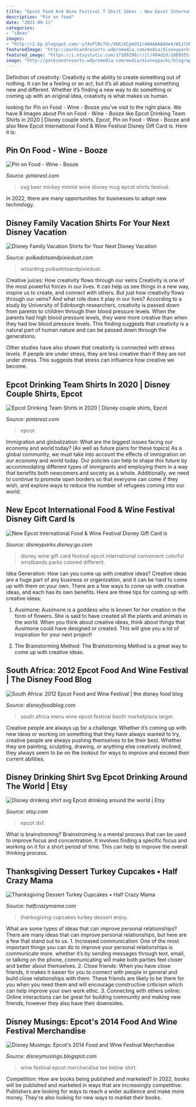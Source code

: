 ```yaml
---
title: "Epcot Food And Wine Festival T Shirt Ideas : New Epcot International Food &amp; Wine Festival Disney Gift Card Is"
description: "Pin on food"
date: "2022-09-11"
categories:
- "ideas"
images:
- "http://2.bp.blogspot.com/-y74xPlBs7dc/VEKiXCpmO5I/AAAAAAAAUe4/WIzlhNWEHDk/s1600/IMG_6946.jpg"
featuredImage: "http://parksandresorts.wdpromedia.com/media/disneyparks/blog/wp-content/uploads/2013/10/FWP678999LARGE.jpg"
featured_image: "https://i.etsystatic.com/17189290/r/il/494d2d/1809555172/il_794xN.1809555172_mfwm.jpg"
image: "http://parksandresorts.wdpromedia.com/media/disneyparks/blog/wp-content/uploads/2013/10/FWP678999LARGE.jpg"
---
```



Definition of creativity:
Creativity is the ability to create something out of nothing. It can be a feeling or an act, but it’s all about making something new and different. Whether it’s finding a new way to do something or coming up with an original idea, creativity is what makes us human.

	

		
looking for Pin on Food - Wine - Booze you've visit to the right place. We have 8 Images about Pin on Food - Wine - Booze like Epcot Drinking Team Shirts in 2020 | Disney couple shirts, Epcot, Pin on Food - Wine - Booze and also New Epcot International Food &amp; Wine Festival Disney Gift Card is. Here it is:
		
    
## Pin On Food - Wine - Booze

<img loading=lazy src="https://i.pinimg.com/originals/0f/20/51/0f20517f68aecf5eaba48a517dd33f1d.jpg" onerror="this.onerror=null;this.src='https://tse4.mm.bing.net/th?id=OIP.m8b4yh5McgIIQ-YfaELSYAHaF4&amp;pid=15.1';" alt="Pin on Food - Wine - Booze">

_Source: pinterest.com_

>svg beer mickey minnie wine disney mug epcot shirts festival. 

	

In 2022, there are many opportunities for businesses to adopt new technology.

    
## Disney Family Vacation Shirts For Your Next Disney Vacation

<img loading=lazy src="https://www.polkadotsandpixiedust.com/wp-content/uploads/2021/06/31-1440x1112.jpg" onerror="this.onerror=null;this.src='https://tse4.mm.bing.net/th?id=OIP.PV4XpuKPQ5vhLL4mWu1A1QHaFu&amp;pid=15.1';" alt="Disney Family Vacation Shirts for Your Next Disney Vacation">

_Source: polkadotsandpixiedust.com_

>wizarding polkadotsandpixiedust. 

	

Creative juices: How creativity flows through our veins
Creativity is one of the most powerful forces in our lives. It can help us see things in a new way, inspire us to create, and connect with others. But just how creativity flows through our veins? And what role does it play in our lives?
According to a study by University of Edinburgh researchers, creativity is passed down from parents to children through their blood pressure levels. When the parents had high blood pressure levels, they were more creative than when they had low blood pressure levels. This finding suggests that creativity is a natural part of human nature and can be passed down through the generations.

Other studies have also shown that creativity is connected with stress levels. If people are under stress, they are less creative than if they are not under stress. This suggests that stress can influence how creative we become.

    
## Epcot Drinking Team Shirts In 2020 | Disney Couple Shirts, Epcot

<img loading=lazy src="https://i.pinimg.com/originals/ce/7b/c1/ce7bc15f13bb07a9d203841fcb327cde.jpg" onerror="this.onerror=null;this.src='https://tse3.mm.bing.net/th?id=OIP.fUAReuj62IIgdwIJNdQ1_QHaHa&amp;pid=15.1';" alt="Epcot Drinking Team Shirts in 2020 | Disney couple shirts, Epcot">

_Source: pinterest.com_

>epcot. 

	

Immigration and globalization: What are the biggest issues facing our economy and world today? (As well as future plans for these topics)
As a global community, we must take into account the effects of immigration on our economy and world today. Our policies can help to shape this future by accommodating different types of immigrants and employing them in a way that benefits both newcomers and society as a whole. Additionally, we need to continue to promote open borders so that everyone can come if they wish, and explore ways to reduce the number of refugees coming into our world.

    
## New Epcot International Food &amp; Wine Festival Disney Gift Card Is

<img loading=lazy src="http://parksandresorts.wdpromedia.com/media/disneyparks/blog/wp-content/uploads/2013/10/FWP678999LARGE.jpg" onerror="this.onerror=null;this.src='https://tse2.mm.bing.net/th?id=OIP.5mJv4Jhu2JtUHKKHe2RdwwHaEZ&amp;pid=15.1';" alt="New Epcot International Food &amp; Wine Festival Disney Gift Card is">

_Source: disneyparks.disney.go.com_

>disney wine gift card festival epcot international convenient colorful wristbands parks colored different. 

	

Idea Generation: How can you come up with creative ideas?
Creative ideas are a huge part of any business or organization, and it can be hard to come up with them on your own. There are a few ways to come up with creative ideas, and each has its own benefits. Here are three tips for coming up with creative ideas:
1. Ausimone: Ausimone is a goddess who is known for her creation in the form of flowers. She is said to have created all the plants and animals in the world. When you think about creative ideas, think about things that Ausimone could have designed or created. This will give you a lot of inspiration for your next project!

2. The Brainstorming Method: The Brainstorming Method is a great way to come up with creative ideas.

    
## South Africa: 2012 Epcot Food And Wine Festival | The Disney Food Blog

<img loading=lazy src="http://www.disneyfoodblog.com/wp-content/uploads/2012/05/South-Africa-Menu.jpg" onerror="this.onerror=null;this.src='https://tse3.mm.bing.net/th?id=OIP.Go1kS1eR0hoNS3ymkcHYyAHaJ4&amp;pid=15.1';" alt="South Africa: 2012 Epcot Food and Wine Festival | the disney food blog">

_Source: disneyfoodblog.com_

>south africa menu wine epcot festival booth marketplace larger. 

	

Creative people are always up for a challenge. Whether it’s coming up with new ideas or working on something that they have always wanted to try, creative people are always pushing themselves to be their best. Whether they are painting, sculpting, drawing, or anything else creatively inclined, they always seem to be on the lookout for ways to improve and exceed their current abilities.

    
## Disney Drinking Shirt Svg Epcot Drinking Around The World | Etsy

<img loading=lazy src="https://i.etsystatic.com/17189290/r/il/494d2d/1809555172/il_794xN.1809555172_mfwm.jpg" onerror="this.onerror=null;this.src='https://tse4.mm.bing.net/th?id=OIP.Cv1Gu_wB6AQH7uJXakARcQHaHa&amp;pid=15.1';" alt="Disney drinking shirt svg Epcot drinking around the world | Etsy">

_Source: etsy.com_

>epcot dxf. 

	

What is brainstroming?
Brainstroming is a mental process that can be used to improve focus and concentration. It involves finding a specific focus and working on it for a short period of time. This can help to improve the overall thinking process.

    
## Thanksgiving Dessert Turkey Cupcakes • Half Crazy Mama

<img loading=lazy src="https://i2.wp.com/halfcrazymama.com/wp-content/uploads/2015/11/image2.jpeg" onerror="this.onerror=null;this.src='https://tse4.mm.bing.net/th?id=OIP.7XFFZ6uaeqEllzgVCn2quwHaJJ&amp;pid=15.1';" alt="Thanksgiving Dessert Turkey Cupcakes • Half Crazy Mama">

_Source: halfcrazymama.com_

>thanksgiving cupcakes turkey dessert enjoy. 

	

What are some types of ideas that can improve personal relationships?
There are many ideas that can improve personal relationships, but here are a few that stand out to us. 1. Increased communication: One of the most important things you can do to improve your personal relationships is communicate more. whether it’s by sending messages through text, email, or talking on the phone, communicating will make both parties feel closer and better about themselves. 2. Close friends: When you have close friends, it makes it easier for you to connect with people in general and build close relationships with them. These friends are likely to be there for you when you need them and will encourage constructive criticism which can help improve your own work ethic. 3. Connecting with others online: Online interactions can be great for building community and making new friends, however they also have their downsides.

    
## Disney Musings: Epcot&#039;s 2014 Food And Wine Festival Merchandise

<img loading=lazy src="http://2.bp.blogspot.com/-y74xPlBs7dc/VEKiXCpmO5I/AAAAAAAAUe4/WIzlhNWEHDk/s1600/IMG_6946.jpg" onerror="this.onerror=null;this.src='https://tse2.mm.bing.net/th?id=OIP.1W48q-eQ0qhPtr938ck7YgHaJ4&amp;pid=15.1';" alt="Disney Musings: Epcot&#039;s 2014 Food and Wine Festival Merchandise">

_Source: disneymusings.blogspot.com_

>wine festival epcot merchandise tee below shirt. 

	

Competition: How are books being published and marketed?
In 2022, books will be published and marketed in ways that are increasingly competitive. Publishers are looking for ways to reach a wider audience and make more money. They're also looking for new ways to market their books.


